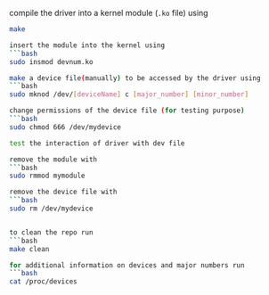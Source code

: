 compile the driver into a kernel module (`.ko` file) using 
```bash
make

insert the module into the kernel using
```bash
sudo insmod devnum.ko

make a device file(manually) to be accessed by the driver using
```bash
sudo mknod /dev/[deviceName] c [major_number] [minor_number]

change permissions of the device file (for testing purpose)
```bash
sudo chmod 666 /dev/mydevice

test the interaction of driver with dev file

remove the module with
```bash
sudo rmmod mymodule

remove the device file with
```bash
sudo rm /dev/mydevice


to clean the repo run 
```bash
make clean

for additional information on devices and major numbers run
```bash
cat /proc/devices
